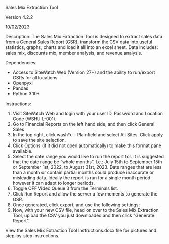 Sales Mix Extraction Tool

Version 4.2.2

10/02/2023

Description:
The Sales Mix Extraction Tool is designed to extract sales data from a General Sales Report (GSR), transform the CSV data into useful statistics, graphs, charts and load it all into an excel sheet. Data includes: sales mix, discounts mix, member analysis, and revenue analysis. 

Dependencies:
-	Access to SiteWatch Web (Version 27+) and the ability to run/export GSRs for all locations.
-	Openpyxl
-	Pandas
-	Python 3.10+

Instructions:
1.	Visit SiteWatch Web and login with your user ID, Password and Location Code (WSHUIL-001).
2.	Go to Financial Reports on the left hand side, and then click General Sales
3.	In the top right, click wash*u – Plainfield and select All Sites. Click apply to save the site selection.
4.	Click Options (if it did not open automatically) to make this format pane available.
5.	Select the date range you would like to run the report for. It is suggested that the date range be “whole months”. I.e.: July 15th to September 15th or September 1st, 2022, to August 31st, 2023. Date ranges that are less than a month or contain partial months could produce inaccurate or misleading data. Ideally the report is run for a single month period however it can adapt to longer periods.
6.	Toggle OFF Video Queue 3 from the Terminals list.
7.	Click Run Report and allow the server a few moments to generate the GSR.
8.	Once generated, click export, and use the following settings: 
9.	Now, with your new CSV file, head on over to the Sales Mix Extraction Tool, upload the CSV you just downloaded and then click “Generate Report”.


View the Sales Mix Extraction Tool Instructions.docx file for pictures and step-by-step instructions.
